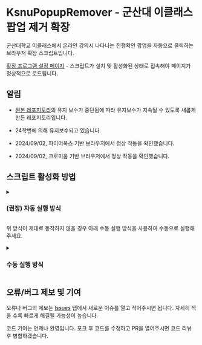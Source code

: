 # KsnuPopupRemover - 군산대 이클래스 팝업 제거 확장

군산대학교 이클래스에서 온라인 강의시 나타나는 진행확인 팝업을 자동으로 클릭하는 브라우저 확장 스크립트입니다.

[확장 프로그램 설정 페이지](https://p-sw.github.io/KsnuPopupRemover/extpage) - 스크립트가 설치 및 활성화된 상태로 접속해야 페이지가 정상적으로 로드됩니다.

## 알림
* [원본 레포지토리](https://github.com/antibiotics11/KsnuPopupRemover)의 유지 보수가 중단됨에 따라 유지보수가 지속될 수 있도록 새롭게 만든 레포지토리입니다.
* 24학번에 의해 유지보수되고 있습니다.

* 2024/09/02, 파이어폭스 기반 브라우저에서 정상 작동을 확인했습니다.
* 2024/09/02, 크로미움 기반 브라우저에서 정상 작동을 확인했습니다.

## 스크립트 활성화 방법

<details>
  <summary><h3>(권장) 자동 실행 방식</h3></summary>

  <ol>
   <li>Tampermonkey 확장 프로그램 설치</li>
    <ul><li>크로미움 기반 브라우저 (구글 크롬, 엣지, 네이버 웨일, 비발디, 아크, 오페라, 브레이브 등) - <a href="https://chromewebstore.google.com/detail/tampermonkey/dhdgffkkebhmkfjojejmpbldmpobfkfo">여기에서 설치</a></li>
    <li>파이어폭스 기반 브라우저 (파이어폭스, 플룹, 젠 등) - <a href="https://addons.mozilla.org/en-US/firefox/addon/tampermonkey/">여기에서 설치</a></li><li>어떤 브라우저인지 모르시겠다면 둘 다 들어가보세요. 호환되는 브라우저가 아니라면 설치 버튼이 비활성화되어 있거나 설치가 진행되지 않습니다.</li></li></ul>
    <li><a href="https://github.com/p-sw/KsnuPopupRemover/raw/main/kpr.user.js">여기</a>를 클릭해 자동 스크립트 설치</li>
    <li>크로미움 기반 브라우저일 경우 개발자 모드를 활성화 해야 합니다.<br/>
      <blockquote>
        Developer Mode is necessary due to the two-step user authorization for userscripts: the <code>userScripts</code> permission and the Developer Mode option. The <code>userScripts</code> permission, on its own, does not trigger a user warning upon installation. So this additional step likely reflects Google's intention to ensure that users are making an informed decision to run extensions that use Userscripts.
      </blockquote>
      개발자 모드를 활성화 하는 방법은 다음과 같습니다.
      <ol>
        <li>새 브라우저 창에서 <code>chrome://extensions</code> 또는 <code>edge://extensions</code>를 입력해 확장 프로그램 페이지로 이동하세요.</li>
        <li>오른쪽 상단의 "개발자 모드"를 활성화하세요.</li>
        <li>브라우저를 재시작하세요.</li>
      </ol>
    </li>
    <li>적용 완료</li>
  </ol>

</details>

위 방식이 제대로 동작하지 않을 경우 아래 수동 실행 방식을 사용하여 수동으로 실행해주세요.

<details>
 <summary><h3>수동 실행 방식</h3></summary>
 <ol>
  <li>강의 학습 페이지 접속 (학습하기 클릭 후 뜨는 팝업 페이지)</li>
  <li><code>Ctrl(컨트롤)</code> + <code>Shift(시프트)</code> + <code>I</code> 클릭 -> 개발자 도구 열림</li>
  <li>상단 탭에서 <code>Element</code> 옆의 <code>Console</code> 탭 클릭</li>
  <li>맨 밑에 아래의 코드뭉치를 복붙 후 엔터</li>
  <li><code>lecture_iframe: null</code>이 0.5초마다 출력된다면 적용 완료</li>
 </ol>
 <ul>
  <li>만약 PopupRemover를 중단하고 싶을 경우 <code>stopPopupRemover()</code> 입력 후 엔터</li>
  <li>페이지를 나갈 때는 PopupRemover를 중단하지 않아도 됨</li>
 </ul>

```js
class R{constructor(){}start(){this.interval=setInterval(function(){let t=document.getElementById("contentsCheckForm");if(console.log("lecture_iframe:",t),!t)return;let e=t.contentWindow.document.querySelector("body > form > div > div.footer > ul > li > a");console.log("lecture_btn: ",e),e&&"function"==typeof e.click&&e.click()},500)}stop(){this.interval&&(clearInterval(this.interval),this.interval=null)}}function stopPopupRemover(){if(!p||!p.interval){console.log("Not started yet");return}p.stop()}(p=new R).start();
```
**정상 작동을 확인했습니다.**

Minify되지 않은 코드는 [여기](https://github.com/p-sw/KsnuPopupRemover/blob/main/loaderscript.js)에서 보실 수 있습니다. (loaderscript.js)
 
</details>

<!--
## ~~설치 및 활성화 방법 (MS Edge 기준)~~

1. [최신 릴리즈 버전](https://github.com/p-sw/KsnuPopupRemover/releases/tag/v.1.3-alpha)의 소스 파일(.zip) 다운로드 및 압축 해제
2. Edge 우측 상단의 "..." 클릭 => "확장" 클릭
3. 좌측 하단의 "개발자 모드" 활성화
4. "설치된 확장"에서 "압축 풀린 파일 로드" 클릭
5. 압축 해제한 폴더 선택
6. 아래 스크린샷처럼 "설치된 확장" 목록과 주소창 우측에 아이콘이 추가되었다면 설치 완료

### 정상 작동하지 않을 경우
"설치된 확장" => KsnuPopupRemover => "세부 정보" => "InPrivate에서 허용" 체크 => 브라우저 재시작

### 테스트되지 않은 최신 버전 설치

**주의:** 테스트되지 않은 최신 버전의 경우 의도되지 않은 버그나 오류가 생길 수 있습니다.

1. [테스트되지 않은 최신 버전](https://github.com/p-sw/KsnuPopupRemover/archive/refs/heads/main.zip) (.zip) 다운로드 및 압축 해제
2. Edge 우측 상단의 "..." 클릭 => "확장" 클릭
3. 좌측 하단의 "개발자 모드" 활성화
4. "설치된 확장"에서 "압축 풀린 파일 로드" 클릭
5. 압축 해제한 폴더 선택
6. 아래 스크린샷처럼 "설치된 확장" 목록과 주소창 우측에 아이콘이 추가되었다면 설치 완료

## ~~스크린샷~~

![1](https://user-images.githubusercontent.com/75349747/131472983-3403cc72-8c68-47ca-892f-34463f015f65.PNG)
![2](https://user-images.githubusercontent.com/75349747/138016726-bbedb7dc-02ea-4384-b3f3-40fd27142f3c.png)
-->

## 오류/버그 제보 및 기여

오류나 버그의 제보는 [Issues](https://github.com/p-sw/KsnuPopupRemover/issues) 탭에서 새로운 이슈를 열고 적어주시면 됩니다. 자세히 적을 수록 빠르게 해결될 가능성이 높습니다.

코드 기여는 언제나 환영입니다. 포크 후 코드를 수정하고 PR을 열어주시면 코드 리뷰 후 병합하겠습니다.
